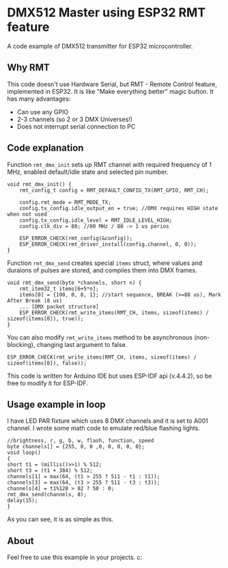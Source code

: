# DMX512 Master using ESP32 RMT feature

A code example of DMX512 transmitter for ESP32 microcontroller.

## Why RMT

This code doesn't use Hardware Serial, but RMT - Remote Control feature, implemented in ESP32.
It is like "Make everything better" magic button. It has many advantages:

- Can use any GPIO
- 2-3 channels (so 2 or 3 DMX Universes!)
- Does not interrupt serial connection to PC

## Code explanation

Function `rmt_dmx_init` sets up RMT channel with required frequency of 1 MHz, enabled default/idle state and selected pin number.

    void rmt_dmx_init() {
        rmt_config_t config = RMT_DEFAULT_CONFIG_TX(RMT_GPIO, RMT_CH);

        config.rmt_mode = RMT_MODE_TX;
        config.tx_config.idle_output_en = true; //DMX requires HIGH state when not used
        config.tx_config.idle_level = RMT_IDLE_LEVEL_HIGH;
        config.clk_div = 80; //80 MHz / 80 -> 1 us perios

        ESP_ERROR_CHECK(rmt_config(&config));
        ESP_ERROR_CHECK(rmt_driver_install(config.channel, 0, 0));
    }

Function `rmt_dmx_send` creates special `items` struct, where values and duraions of pulses are stored, and compiles them into DMX frames. 

    void rmt_dmx_send(byte *channels, short n) {
        rmt_item32_t items[6+5*n];
        items[0] = {100, 0, 8, 1}; //start sequence, BREAK (>=88 us), Mark After Break (8 us)
        ... [DMX packet structure]
        ESP_ERROR_CHECK(rmt_write_items(RMT_CH, items, sizeof(items) / sizeof(items[0]), true));
    }

You can also modify `rmt_write_items` method to be asynchronous (non-blocking), changing last argument to false.

    ESP_ERROR_CHECK(rmt_write_items(RMT_CH, items, sizeof(items) / sizeof(items[0]), false));

This code is written for Arduino IDE but uses ESP-IDF api (v.4.4.2), so be free to modify it for ESP-IDF.

## Usage example in loop

I have LED PAR fixture which uses 8 DMX channels and it is set to A001 channel. I wrote some math code to emulate red/blue flashing lights.

    //brightness, r, g, b, w, flash, function, speed
    byte channels[] = {255, 0, 0 ,0, 0, 0, 0, 0};
    void loop() 
    {
    short t1 = (millis()>>1) % 512;
    short t3 = (t1 + 384) % 512;
    channels[1] = max(64, (t1 > 255 ? 511 - t1 : t1));
    channels[3] = max(64, (t3 > 255 ? 511 - t3 : t3));
    channels[4] = t1%128 > 82 ? 50 : 0;
    rmt_dmx_send(channels, 8);
    delay(15);
    }

As you can see, it is as simple as this.

## About

Feel free to use this example in your projects. c:


